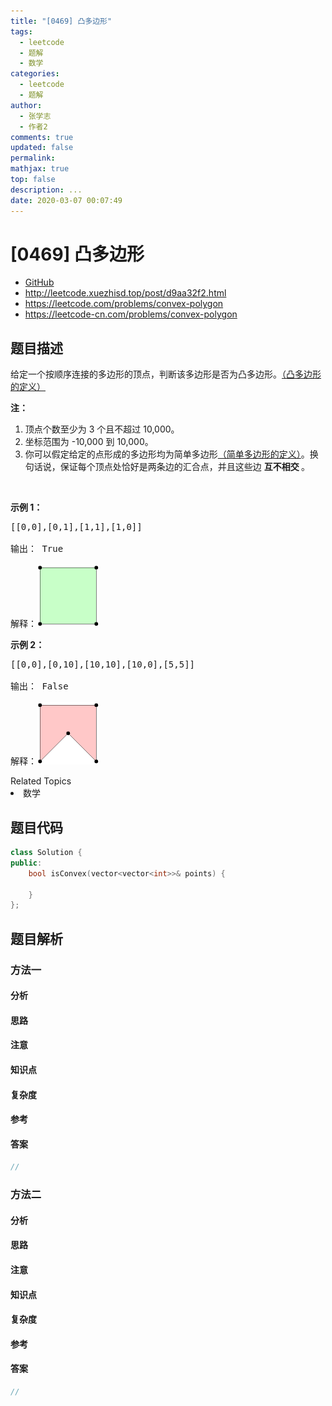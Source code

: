 ```yaml
---
title: "[0469] 凸多边形"
tags:
  - leetcode
  - 题解
  - 数学
categories:
  - leetcode
  - 题解
author:
  - 张学志
  - 作者2
comments: true
updated: false
permalink:
mathjax: true
top: false
description: ...
date: 2020-03-07 00:07:49
---
```



# [0469] 凸多边形
* [GitHub](https://github.com/algoboy101/LeetCodeCrowdsource/tree/master/_posts/QA/%5B0469%5D%20%E5%87%B8%E5%A4%9A%E8%BE%B9%E5%BD%A2.md)
* http://leetcode.xuezhisd.top/post/d9aa32f2.html
* https://leetcode.com/problems/convex-polygon
* https://leetcode-cn.com/problems/convex-polygon


## 题目描述

<p>给定一个按顺序连接的多边形的顶点，判断该多边形是否为凸多边形。<a href="https://baike.baidu.com/item/凸多边形/">（凸多边形的定义）</a></p>

<p><strong>注：</strong></p>

<ol>
	<li>顶点个数至少为 3 个且不超过 10,000。</li>
	<li>坐标范围为&nbsp;-10,000 到&nbsp;10,000。</li>
	<li>你可以假定给定的点形成的多边形均为简单多边形<a href="https://baike.baidu.com/item/%E7%AE%80%E5%8D%95%E5%A4%9A%E8%BE%B9%E5%BD%A2">（简单多边形的定义）</a>。换句话说，保证每个顶点处恰好是两条边的汇合点，并且这些边&nbsp;<strong>互不相交&nbsp;</strong>。</li>
</ol>

<p>&nbsp;</p>

<p><strong>示例 1：</strong></p>

<pre>[[0,0],[0,1],[1,1],[1,0]]

输出： True

解释：<img src="https://raw.githubusercontent.com/algoboy101/LeetCodeCrowdsource/master/imgs/polygon_convex.png" style="height: 100px; width: 100px;">
</pre>

<p><strong>示例 2：</strong></p>

<pre>[[0,0],[0,10],[10,10],[10,0],[5,5]]

输出： False

解释：<img src="https://raw.githubusercontent.com/algoboy101/LeetCodeCrowdsource/master/imgs/polygon_not_convex.png" style="height: 100px; width: 100px;">
</pre>
<div><div>Related Topics</div><div><li>数学</li></div></div>


## 题目代码

```cpp
class Solution {
public:
    bool isConvex(vector<vector<int>>& points) {

    }
};
```


## 题目解析


### 方法一

#### 分析

#### 思路

#### 注意

#### 知识点

#### 复杂度

#### 参考

#### 答案

```cpp
//
```


### 方法二

#### 分析

#### 思路

#### 注意

#### 知识点

#### 复杂度

#### 参考

#### 答案

```cpp
//
```


